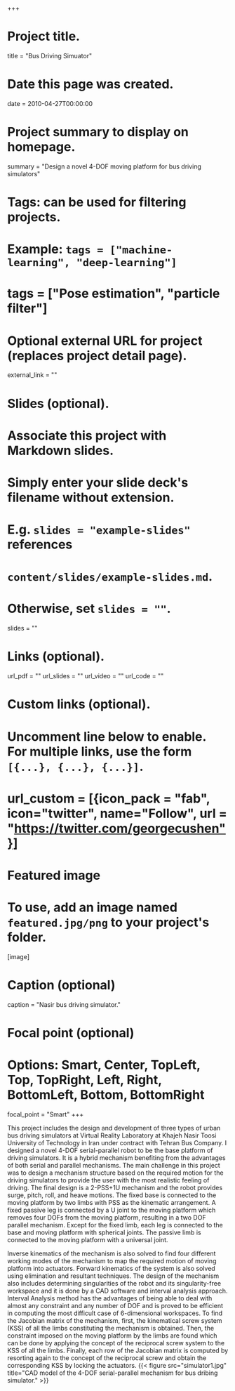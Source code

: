 +++
# Project title.
title = "Bus Driving Simuator"

# Date this page was created.
date = 2010-04-27T00:00:00

# Project summary to display on homepage.
summary = "Design a novel 4-DOF moving platform for bus driving simulators"
# Tags: can be used for filtering projects.
# Example: `tags = ["machine-learning", "deep-learning"]`
# tags = ["Pose estimation", "particle filter"]

# Optional external URL for project (replaces project detail page).
external_link = ""

# Slides (optional).
#   Associate this project with Markdown slides.
#   Simply enter your slide deck's filename without extension.
#   E.g. `slides = "example-slides"` references
#   `content/slides/example-slides.md`.
#   Otherwise, set `slides = ""`.
slides = ""


# Links (optional).
url_pdf = ""
url_slides = ""
url_video = ""
url_code = ""

# Custom links (optional).
#   Uncomment line below to enable. For multiple links, use the form `[{...}, {...}, {...}]`.
#   url_custom = [{icon_pack = "fab", icon="twitter", name="Follow", url = "https://twitter.com/georgecushen"}]

# Featured image
# To use, add an image named `featured.jpg/png` to your project's folder.
[image]
  # Caption (optional)
  caption = "Nasir bus driving simulator."

  # Focal point (optional)
  # Options: Smart, Center, TopLeft, Top, TopRight, Left, Right, BottomLeft, Bottom, BottomRight
  focal_point = "Smart"
+++

This project includes the design and development of three types of urban bus driving simulators at Virtual Reality Laboratory at Khajeh Nasir Toosi University of Technology in Iran under contract with Tehran Bus Company. I designed a novel 4-DOF serial-parallel robot to be the base platform of driving simulators. It is a hybrid mechanism benefiting from the advantages of both serial and parallel mechanisms. The main challenge in this project was to design a mechanism structure based on the required motion for the driving simulators to provide the user with the most realistic feeling of driving. The final design is a 2-PSS+1U mechanism and the robot provides surge, pitch, roll, and heave motions. The fixed base is connected to the moving platform by two limbs with PSS as the kinematic arrangement. A fixed passive leg is connected by a U joint to the moving platform which removes four DOFs from the moving platform, resulting in a two DOF parallel mechanism. Except for the fixed limb, each leg is connected to the base and moving platform with spherical joints. The passive limb is connected to the moving platform with a universal joint.

Inverse kinematics of the mechanism is also solved to find four different working modes of the mechanism to map the required motion of moving platform into actuators. Forward kinematics of the system is also solved using elimination and resultant techniques. The design of the mechanism also includes determining singularities of the robot and its singularity-free workspace and it is done by a CAD software and interval analysis approach. Interval Analysis method has the advantages of being able to deal with almost any constraint and any number of DOF and is proved to be efficient in computing the most difficult case of 6-dimensional workspaces. To find the Jacobian matrix of the mechanism, first, the kinematical screw system (KSS) of all the limbs constituting the mechanism is obtained. Then, the constraint imposed on the moving platform by the limbs are found which can be done by applying the concept of the reciprocal screw system to the KSS of all the limbs. Finally, each row of the Jacobian matrix is computed by resorting again to the concept of the reciprocal screw and obtain the corresponding KSS by locking the actuators.
{{< figure src="simulator1.jpg" title="CAD model of the 4-DOF serial-parallel mechanism for bus dribing simulator." >}}
